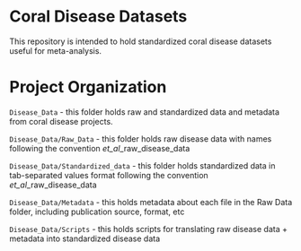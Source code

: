 # Coral Disease Datasets

This repository is intended to hold standardized coral disease datasets useful for meta-analysis.

# Project Organization

`Disease_Data` -  this folder holds raw and standardized data and metadata from coral disease projects.

`Disease_Data/Raw_Data` - this folder holds raw disease data with names following the convention <authorname>_et_al_<year>_raw_disease_data

`Disease_Data/Standardized_data` - this folder holds standardized data in tab-separated values format following the convention <authorname>_et_al_<year>_raw_disease_data

`Disease_Data/Metadata` - this holds metadata about each file in the Raw Data folder, including publication source, format, etc

`Disease_Data/Scripts` - this holds scripts for translating raw disease data + metadata into standardized disease data 






